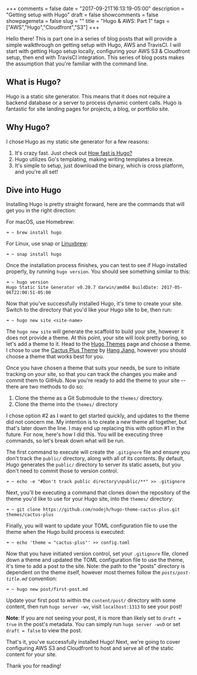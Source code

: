 +++
comments = false
date = "2017-09-21T16:13:19-05:00"
description = "Getting setup with Hugo"
draft = false
showcomments = false
showpagemeta = false
slug = ""
title = "Hugo & AWS: Part 1"
tags = ["AWS","Hugo","Cloudfront","S3"]
+++

Hello there! This is part one in a series of blog posts that will provide a simple walkthrough on getting setup with Hugo, AWS and TravisCI. I will start with getting Hugo setup locally, configuring your AWS S3 & Cloudfront setup, then end with TravisCI integration. This series of blog posts makes the assumption that you're familiar with the command line.

## What is Hugo?

Hugo is a static site generator. This means that it does not require a backend database or a server to process dynamic content calls. Hugo is fantastic for site landing pages for projects, a blog, or portfolio site.

## Why Hugo?

I chose Hugo as my static site generator for a few reasons:

  1. It's crazy fast. Just check out [How fast is Hugo?](https://gohugo.io/about/what-is-hugo/#how-fast-is-hugo)
  2. Hugo utilizes Go's templating, making writing templates a breeze.
  3. It's simple to setup, just download the binary, which is cross platform, and you're all set!

## Dive into Hugo

Installing Hugo is pretty straight forward, here are the commands that will get you in the right direction:

For macOS, use Homebrew:

```shell
➜ ~ brew install hugo
```

For Linux, use snap or [Linuxbrew](https://linuxbrew.sh):

```shell
➜ ~ snap install hugo
```

Once the installation process finishes, you can test to see if Hugo installed properly, by running `hugo version`. You should see something similar to this:

```shell
➜ ~ hugo version
Hugo Static Site Generator v0.20.7 darwin/amd64 BuildDate: 2017-05-06T22:00:51-05:00
```

Now that you've successfully installed Hugo, it's time to create your site. Switch to the directory that you'd like your Hugo site to be, then run:

```shell
➜ ~ hugo new site <site-name>
```

The `hugo new site` will generate the scaffold to build your site, however it does not provide a theme. At this point, your site will look pretty boring, so let's add a theme to it. Head to the [Hugo Themes](https://themes.gohugo.io/) page and choose a theme. I chose to use the [Cactus Plus Theme](https://themes.gohugo.io/hugo-theme-cactus-plus/) by [Hang Jiang](https://github.com/nodejh), however you should choose a theme that works best for you.

Once you have chosen a theme that suits your needs, be sure to initiate tracking on your site, so that you can track the changes you make and commit them to GitHub. Now you're ready to add the theme to your site -- there are two methods to do so:

1. Clone the theme as a Git Submodule to the `themes/` directory.
2. Clone the theme into the `themes/` directory

I chose option #2 as I want to get started quickly, and updates to the theme did not concern me. My intention is to create a new theme all together, but that's later down the line. I may end up replacing this with option #1 in the future. For now, here's how I did this. You will be executing three commands, so let's break down what will be run.

The first command to execute will create the `.gitignore` file and ensure you don't track the `public/` directory, along with all of its contents. By default, Hugo generates the `public/` directory to server its static assets, but you don't need to commit those to version control. 

```shell
➜ ~ echo -e "#Don't track public directory\npublic/**" >> .gitignore
```

Next, you'll be executing a command that clones down the repository of the theme you'd like to use for your Hugo site, into the `themes/` directory:

```shell
➜ ~ git clone https://github.com/nodejh/hugo-theme-cactus-plus.git themes/cactus-plus
``` 

Finally, you will want to update your TOML configuration file to use the theme when the Hugo build process is executed:

```shell
➜ ~ echo 'theme = "cactus-plus"' >> config.toml
```

Now that you have initiated version control, set your `.gitignore` file, cloned down a theme and updated the TOML configuration file to use the theme, it's time to add a post to the site. Note: the path to the "posts" directory is dependent on the theme itself, however most themes follow the _`posts/post-title.md`_ convention:

```shell
➜ ~ hugo new post/first-post.md
```

Update your first post to within the `content/post/` directory with some content, then run `hugo server -wv`, visit `localhost:1313` to see your post! 

**Note**: If you are not seeing your post, it is more than likely set to `draft = true` in the post's metadata. You can simply run `hugo server -wvD` or set `draft = false` to view the post.

That's it, you've successfully installed Hugo! Next, we're going to cover configuring AWS S3 and Cloudfront to host and serve all of the static content for your site.

Thank you for reading!